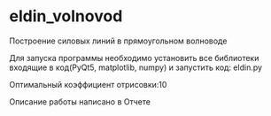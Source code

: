# eldin_volnovod
Построение силовых линий в прямоугольном волноводе

Для запуска программы необходимо установить все библиотеки входящие в код(PyQt5, matplotlib, numpy) и запустить код: eldin.py

Оптимальный коэффициент отрисовки:10

Описание работы написано в Отчете
